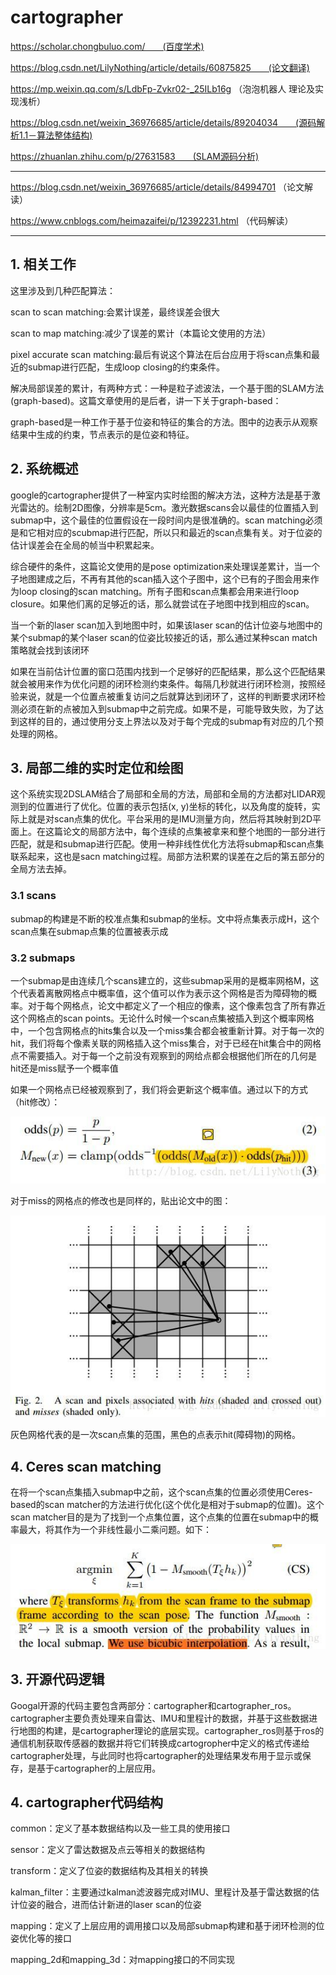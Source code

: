 # cartographer

https://scholar.chongbuluo.com/　　(百度学术)

https://blog.csdn.net/LilyNothing/article/details/60875825　　(论文翻译)

https://mp.weixin.qq.com/s/LdbFp-Zvkr02-_25ILb16g    （泡泡机器人 理论及实现浅析）

https://blog.csdn.net/weixin_36976685/article/details/89204034　　(源码解析1.1－算法整体结构)

https://zhuanlan.zhihu.com/p/27631583　　(SLAM源码分析)

---

https://blog.csdn.net/weixin_36976685/article/details/84994701  （论文解读）

https://www.cnblogs.com/heimazaifei/p/12392231.html    （代码解读）

---

## 1. 相关工作

这里涉及到几种匹配算法：

scan to scan matching:会累计误差，最终误差会很大

scan to map matching:减少了误差的累计（本篇论文使用的方法）

pixel accurate scan matching:最后有说这个算法在后台应用于将scan点集和最近的submap进行匹配，生成loop closing的约束条件。

解决局部误差的累计，有两种方式：一种是粒子滤波法，一个基于图的SLAM方法(graph-based)。这篇文章使用的是后者，讲一下关于graph-based：

graph-based是一种工作于基于位姿和特征的集合的方法。图中的边表示从观察结果中生成的约束，节点表示的是位姿和特征。

## 2. 系统概述

google的cartographer提供了一种室内实时绘图的解决方法，这种方法是基于激光雷达的。绘制2D图像，分辨率是5cm。激光数据scans会以最佳的位置插入到submap中，这个最佳的位置假设在一段时间内是很准确的。scan matching必须是和它相对应的scubmap进行匹配，所以只和最近的scan点集有关。对于位姿的估计误差会在全局的帧当中积累起来。

综合硬件的条件，这篇论文使用的是pose optimization来处理误差累计，当一个子地图建成之后，不再有其他的scan插入这个子图中，这个已有的子图会用来作为loop closing的scan matching。所有子图和scan点集都会用来进行loop closure。如果他们离的足够近的话，那么就尝试在子地图中找到相应的scan。

当一个新的laser scan加入到地图中时，如果该laser scan的估计位姿与地图中的某个submap的某个laser scan的位姿比较接近的话，那么通过某种scan match策略就会找到该闭环

如果在当前估计位置的窗口范围内找到一个足够好的匹配结果，那么这个匹配结果就会被用来作为优化问题的闭环检测约束条件。每隔几秒就进行闭环检测，按照经验来说，就是一个位置点被重复访问之后就算达到闭环了，这样的判断要求闭环检测必须在新的点被加入到submap中之前完成。如果不是，可能导致失败，为了达到这样的目的，通过使用分支上界法以及对于每个完成的submap有对应的几个预处理的网格。

## 3. 局部二维的实时定位和绘图

这个系统实现2DSLAM结合了局部和全局的方法，局部和全局的方法都对LIDAR观测到的位置进行了优化。位置的表示包括(x, y)坐标的转化，以及角度的旋转，实际上就是对scan点集的优化。平台采用的是IMU测量方向，然后将其映射到2D平面上。在这篇论文的局部方法中，每个连续的点集被拿来和整个地图的一部分进行匹配，就是和submap进行匹配。使用一种非线性优化方法将submap和scan点集联系起来，这也是sacn matching过程。局部方法积累的误差在之后的第五部分的全局方法去掉。

### 3.1 scans

submap的构建是不断的校准点集和submap的坐标。文中将点集表示成H，这个scan点集在submap点集的位置被表示成

### 3.2 submaps

一个submap是由连续几个scans建立的，这些submap采用的是概率网格M，这个代表着离散网格点中概率值，这个值可以作为表示这个网格是否为障碍物的概率。对于每个网格点，论文中都定义了一个相应的像素，这个像素包含了所有靠近这个网格点的scan points。无论什么时候一个scan点集被插入到这个概率网格中，一个包含网格点的hits集合以及一个miss集合都会被重新计算。对于每一次的hit，我们将每个像素关联的网格插入这个miss集合，对于已经在hit集合中的网格点不需要插入。对于每一个之前没有观察到的网给点都会根据他们所在的几何是hit还是miss赋予一个概率值

如果一个网格点已经被观察到了，我们将会更新这个概率值。通过以下的方式（hit修改）：

![img](./20170308150049514)

对于miss的网格点的修改也是同样的，贴出论文中的图：

![img](./20170308150305030)

灰色网格代表的是一次scan点集的范围，黑色的点表示hit(障碍物)的网格。

## 4. Ceres scan matching

在将一个scan点集插入submap中之前，这个scan点集的位置必须使用Ceres-based的scan matcher的方法进行优化(这个优化是相对于submap的位置)。这个scan matcher目的是为了找到一个点集位置，这个点集的位置在submap中的概率最大，将其作为一个非线性最小二乘问题。如下：

![img](./20170308151030150)

## 3. 开源代码逻辑

Googal开源的代码主要包含两部分：cartographer和cartographer_ros。cartographer主要负责处理来自雷达、IMU和里程计的数据，并基于这些数据进行地图的构建，是cartographer理论的底层实现。cartographer_ros则基于ros的通信机制获取传感器的数据并将它们转换成cartogropher中定义的格式传递给cartographer处理，与此同时也将cartographer的处理结果发布用于显示或保存，是基于cartographer的上层应用。

## 4. cartographer代码结构

common：定义了基本数据结构以及一些工具的使用接口

sensor：定义了雷达数据及点云等相关的数据结构

transform：定义了位姿的数据结构及其相关的转换

kalman_filter：主要通过kalman滤波器完成对IMU、里程计及基于雷达数据的估计位姿的融合，进而估计新进的laser scan的位姿

mapping：定义了上层应用的调用接口以及局部submap构建和基于闭环检测的位姿优化等的接口

mapping_2d和mapping_3d：对mapping接口的不同实现























